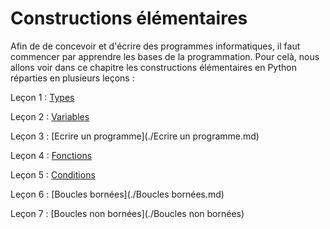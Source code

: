 # Constructions élémentaires

Afin de de concevoir et d'écrire des programmes informatiques, il faut commencer par apprendre les bases de la programmation. Pour celà, nous allons voir dans ce chapitre les constructions élémentaires en Python réparties en plusieurs leçons :

Leçon 1 : [Types](./Types.md)

Leçon 2 : [Variables](./Variables.md)

Leçon 3 : [Ecrire un programme](./Ecrire un programme.md)

Leçon 4 : [Fonctions](./Fonctions.md)

Leçon 5 : [Conditions](./Conditions.md)

Leçon 6 : [Boucles bornées](./Boucles bornées.md)

Leçon 7 : [Boucles non bornées](./Boucles non bornées)

